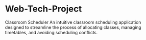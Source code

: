 # Web-Tech-Project
Classroom Scheduler An intuitive classroom scheduling application designed to streamline the process of allocating classes, managing timetables, and avoiding scheduling conflicts. 
